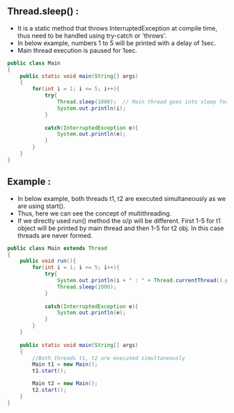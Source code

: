 ## Thread.sleep() :

- It is a static method that throws InterruptedException at compile time, thus need to be handled using try-catch or 'throws'.
- In below example, numbers 1 to 5 will be printed with a delay of 1sec.
- Main thread execution is paused for 1sec.

```java
public class Main
{
	public static void main(String[] args) 
	{
		for(int i = 1; i <= 5; i++){
		    try{
		        Thread.sleep(1000);  // Main thread goes into sleep for 1sec
		        System.out.println(i);
		    }
		    
		    catch(InterruptedException e){
		        System.out.println(e);
		    }
		}
	}
}
```

## Example :

- In below example, both threads t1, t2 are executed simultaneously as we are using start().
- Thus, here we can see the concept of multithreading.
- If we directly used run() method the o/p will be different. First 1-5 for t1 object will be printed by main thread and then 1-5 for t2 obj. In this case threads are never formed.

```java
public class Main extends Thread
{
    public void run(){
        for(int i = 1; i <= 5; i++){
		    try{
		        System.out.println(i + " : " + Thread.currentThread().getName());
		        Thread.sleep(1000);
		    }
		    
		    catch(InterruptedException e){
		        System.out.println(e);
		    }
		}
    }
    
	public static void main(String[] args) 
	{
	    //Both threads t1, t2 are executed simultaneously
		Main t1 = new Main();
		t1.start();

		Main t2 = new Main();
		t2.start();
	}
}

```
